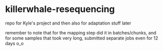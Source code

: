# killerwhale-resequencing
repo for Kyle's project and then also for adaptation stuff later

remember to note that for the mapping step did it in batches/chunks, and for some samples that took very long, submitted separate jobs even for 12 days o_o
